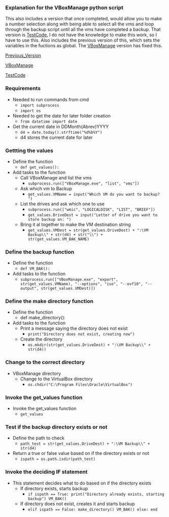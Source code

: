 ### Explanation for the VBoxManage python script
This also includes a version that once completed, would allow you to make a number selection along with being able to select all the vms and loop through the backup script until all the vms have completed a backup. That version is [TestCode.](/Drafts/TestCode.py) I do not have the knowledge to make this work, so I have to use this. Also includes the previous version of this, which sets the variables in the fuctions as global. The [VBoxManage](VBoxManageBackup.py) version has fixed this.

[Previous_Version](https://github.com/theman1616/VirtualBox_Export_Script/blob//Drafts/VBoxManage_Backup_Script.py)

[VBoxManage](VBoxManageBackup.py)

[TestCode](https://github.com/theman1616/VirtualBox_Export_Script/blob//Drafts/TestCode.py)

### Requirements

* Needed to run commands from cmd
  - `import subprocess`
  - `import os`
* Needed to get the date for later folder creation
  - `from datetime import date`
* Get the current date in DDMonth(Abrev)YYYY
  - `d4 = date.today().strftime("%d%b%Y")`
  - d4 stores the current date for later

### Gettting the values

* Define the function
  - `def get_values():`
* Add tasks to the function
  - Call VBoxManage and list the vms
    - `subprocess.run(["VBoxManage.exe", "list", "vms"])`
  - Ask which vm to Backup
    - `get_values.VMName = input("Which VM do you want to backup? ")`
  - List the drives and ask which one to use
    - `subprocess.run(["wmic", "LOGICALDISK", "LIST", "BRIEF"])`
    - `get_values.DriveDest = input("Letter of drive you want to store backup on: ")`
  - Bring it al together to make the VM destination string
    - `get_values.VMDest = str(get_values.DriveDest) + ":\VM Backup\\" + str(d4) + str("\\") + str(get_values.VM_BAK_NAME)`

### Define the backup function
* Define the function
  - `def VM_BAK():`
* Add tasks to the function
    - `subprocess.run(["VBoxManage.exe", "export", str(get_values.VMName), "--options", "iso", "--ovf10", "--output", str(get_values.VMDest)])`

### Define the make directory function
* Define the function
  - def make_directory():
* Add tasks to the function
  - Print a message saying the directory does not exist
    - `print("Directory does not exist, creating now")`
  - Create the directory
    - `os.mkdir(str(get_values.DriveDest) + ":\VM Backup\\" + str(d4))`

### Change to the correct directory
* VBoxManage directory
  - Change to the VirtualBox directory
    - `os.chdir("C:\Program Files\Oracle\VirtualBox")`

### Invoke the get_values function
* Invoke the get_values function
  - `get_values`

### Test if the backup directory exists or not
* Define the path to check
  - `path_test = str(get_values.DriveDest) + ":\VM Backup\\" + str(d4)`
* Return a true or false value based on if the directory exists or not
  - `ispath = os.path.isdir(path_test)`

### Invoke the deciding IF statement
* This statement decides what to do based on if the directory exists
  - If directory exists, starts backup
    - `if ispath == True:
        print("Directory already exists, starting backup")
        VM_BAK()`
  - If directory does not exist, creates it and starts backup
    - `elif ispath == False:
        make_directory()
        VM_BAK()
    else: end`
